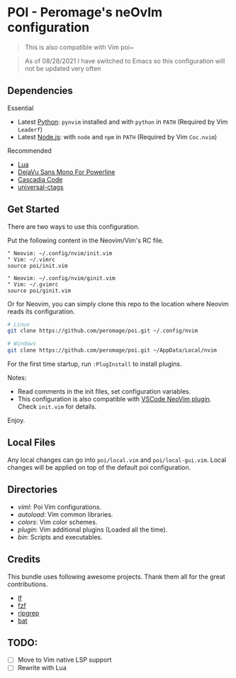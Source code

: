 # POI - Peromage's neOvIm configuration

> This is also compatible with Vim poi~

> As of 08/28/2021 I have switched to Emacs so this configuration will not be updated very often

## Dependencies

Essential

- Latest [Python][python_url]: `pynvim` installed and with `python` in `PATH` (Required by Vim `Leaderf`)
- Latest [Node.js][nodejs_url]: with `node` and `npm` in `PATH` (Required by Vim `Coc.nvim`)

Recommended

- [Lua][lua_url]
- [DejaVu Sans Mono For Powerline][dejavu sans mono for powerline url]
- [Cascadia Code][cascadia code url]
- [universal-ctags][ctags_url]

## Get Started

There are two ways to use this configuration.

Put the following content in the Neovim/Vim's RC file.

```vim
" Neovim: ~/.config/nvim/init.vim
" Vim: ~/.vimrc
source poi/init.vim

" Neovim: ~/.config/nvim/ginit.vim
" Vim: ~/.gvimrc
source poi/ginit.vim
```

Or for Neovim, you can simply clone this repo to the location where Neovim reads its configuration.

```bash
# Linux
git clone https://github.com/peromage/poi.git ~/.config/nvim

# Windows
git clone https://github.com/peromage/poi.git ~/AppData/Local/nvim
```

For the first time startup, run `:PlugInstall` to install plugins.

Notes:

- Read comments in the init files, set configuration variables.
- This configuration is also compatible with [VSCode NeoVim plugin][vscode-neovim]. Check `init.vim` for details.

Enjoy.

## Local Files

Any local changes can go into `poi/local.vim` and `poi/local-gui.vim`. Local changes will be applied on top of the default poi configuration.

## Directories

- *viml*: Poi Vim configurations.
- *autoload*: Vim common libraries.
- *colors*: Vim color schemes.
- *plugin*: Vim additional plugins (Loaded all the time).
- *bin*: Scripts and executables.

## Credits

This bundle uses following awesome projects. Thank them all for the great contributions.

- [lf][lf_url]
- [fzf][fzf_url]
- [ripgrep][ripgrep_url]
- [bat][bat_url]


[python_url]: https://www.python.org/downloads/
[nodejs_url]:https://nodejs.org/en/download/current/

[lua_url]: http://luabinaries.sourceforge.net/download.html
[dejavu sans mono for powerline url]: https://github.com/powerline/fonts
[cascadia code url]: https://github.com/microsoft/cascadia-code
[ctags_url]: https://github.com/universal-ctags/ctags!

[lf_url]: https://github.com/gokcehan/lf
[fzf_url]: https://github.com/junegunn/fzf
[ripgrep_url]: https://github.com/BurntSushi/ripgrep
[bat_url]: https://github.com/sharkdp/bat
[vscode-neovim]: https://github.com/asvetliakov/vscode-neovim

## TODO:

- [ ] Move to Vim native LSP support
- [ ] Rewrite with Lua
